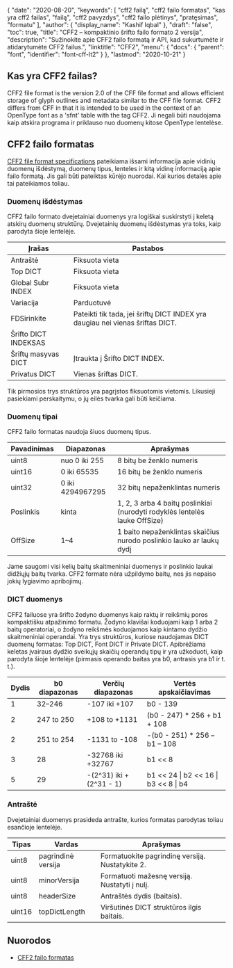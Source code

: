 {
  "date": "2020-08-20",
  "keywords": [
"cff2 failą",
"cff2 failo formatas",
"kas yra cff2 failas",
"failą",
"cff2 pavyzdys",
"cff2 failo plėtinys",
"pratęsimas",
"formatu"
],
  "author": {
    "display_name": "Kashif Iqbal"
},
  "draft": "false",
  "toc": true,
  "title": "CFF2 – kompaktinio šrifto failo formato 2 versija",
  "description": "Sužinokite apie CFF2 failo formatą ir API, kad sukurtumėte ir atidarytumėte CFF2 failus.",
  "linktitle": "CFF2",
  "menu": {
    "docs": {
      "parent": "font",
      "identifier": "font-cff-lt2"
}
},
  "lastmod": "2020-10-21"
}

## Kas yra CFF2 failas?

CFF2 file format is the version 2.0 of the CFF file format and allows efficient storage of glyph outlines and metadata similar to the CFF file format. CFF2 differs from CFF in that it is intended to be used in the context of an OpenType font as a 'sfnt' table with the tag CFF2. Ji negali būti naudojama kaip atskira programa ir priklauso nuo duomenų kitose OpenType lentelėse.

## CFF2 failo formatas

[CFF2 file format specifications](https://learn.microsoft.com/en-us/typography/opentype/spec/cff2) pateikiama išsami informacija apie vidinių duomenų išdėstymą, duomenų tipus, lenteles ir kitą vidinę informaciją apie failo formatą. Jis gali būti pateiktas kūrėjo nuorodai. Kai kurios detalės apie tai pateikiamos toliau.

### Duomenų išdėstymas

CFF2 failo formato dvejetainiai duomenys yra logiškai suskirstyti į keletą atskirų duomenų struktūrų. Dvejetainių duomenų išdėstymas yra toks, kaip parodyta šioje lentelėje.

|Įrašas |Pastabos|
---|---|
|Antraštė |Fiksuota vieta|
|Top DICT| Fiksuota vieta|
|Global Subr INDEX| Fiksuota vieta|
|Variacija |Parduotuvė|
|FDSirinkite |Pateikti tik tada, jei šriftų DICT INDEX yra daugiau nei vienas šriftas DICT.|
|Šrifto DICT INDEKSAS ||
|Šriftų masyvas DICT| Įtraukta į Šrifto DICT INDEX.|
|Privatus DICT| Vienas šriftas DICT.|

Tik pirmosios trys struktūros yra pagrįstos fiksuotomis vietomis. Likusieji pasiekiami perskaitymu, o jų eilės tvarka gali būti keičiama.

### Duomenų tipai

CFF2 failo formatas naudoja šiuos duomenų tipus.

|Pavadinimas |Diapazonas |Aprašymas|
---|---|---|
|uint8 |nuo 0 iki 255 |8 bitų be ženklo numeris|
|uint16 |0 iki 65535| 16 bitų be ženklo numeris|
|uint32 |0 iki 4294967295| 32 bitų nepaženklintas numeris|
|Poslinkis |kinta| 1, 2, 3 arba 4 baitų poslinkiai (nurodyti rodyklės lentelės lauke OffSize)|
|OffSize |1–4| 1 baito nepaženklintas skaičius nurodo poslinkio lauko ar laukų dydį|

Jame saugomi visi kelių baitų skaitmeniniai duomenys ir poslinkio laukai didžiųjų baitų tvarka. CFF2 formate nėra užpildymo baitų, nes jis nepaiso jokių lygiavimo apribojimų.

### DICT duomenys

CFF2 failuose yra šrifto žodyno duomenys kaip raktų ir reikšmių poros kompaktišku atpažinimo formatu. Žodyno klavišai koduojami kaip 1 arba 2 baitų operatoriai, o žodyno reikšmės koduojamos kaip kintamo dydžio skaitmeniniai operandai. Yra trys struktūros, kuriose naudojamas DICT duomenų formatas: Top DICT, Font DICT ir Private DICT. Apibrėžiama keletas įvairaus dydžio sveikųjų skaičių operandų tipų ir yra užkoduoti, kaip parodyta šioje lentelėje (pirmasis operando baitas yra b0, antrasis yra b1 ir t. t.).

|Dydis |b0 diapazonas |Verčių diapazonas |Vertės apskaičiavimas|
---|---|---|---|
|1 |32–246| -107 iki +107 |b0 - 139|
|2	|247 to 250|	+108 to +1131	|(b0 - 247) * 256 + b1 + 108|
|2	|251 to 254|	-1131 to -108|	-(b0 - 251) * 256 – b1 – 108|
|3 |28| -32768 iki +32767| b1 << 8 | b2|
|5 |29| -(2^31) iki +(2^31 - 1)| b1 << 24 \| b2 << 16 \| b3 << 8 \| b4|

### Antraštė

Dvejetainiai duomenys prasideda antrašte, kurios formatas parodytas toliau esančioje lentelėje.

|Tipas |Vardas |Aprašymas|
---|---|---|
|uint8| pagrindinė versija| Formatuokite pagrindinę versiją. Nustatykite 2.|
|uint8| minorVersija| Formatuoti mažesnę versiją. Nustatyti į nulį.|
|uint8| headerSize| Antraštės dydis (baitais).|
|uint16| topDictLength| Viršutinės DICT struktūros ilgis baitais.|

## Nuorodos

 * [CFF2 failo formatas](https://learn.microsoft.com/en-us/typography/opentype/spec/cff2)

